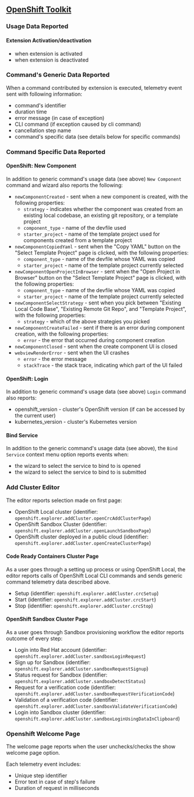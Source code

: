## [OpenShift Toolkit](https://github.com/redhat-developer/vscode-openshift-tools)

### Usage Data Reported

#### Extension Activation/deactivation

* when extension is activated
* when extension is deactivated

### Command's Generic Data Reported

When a command contributed by extension is executed, telemetry event sent with following information:
* command's identifier
* duration time
* error message (in case of exception)
* CLI command (if exception caused by cli command)
* cancellation step name
* command's specific data (see details below for specific commands)

### Command Specific Data Reported

#### OpenShift: New Component

In addition to generic command's usage data (see above) `New Component` command and wizard also reports the following:

* `newComponentCreated` - sent when a new component is created, with the following properties:
    * `strategy` - indicates whether the component was created from an existing local codebase, an existing git repository, or a template project
    * `component_type` - name of the devfile used
    * `starter_project` - name of the template project used for components created from a template project
* `newComponentCopiedYaml` - sent when the "Copy YAML" button on the "Select Template Project" page is clicked, with the following properties:
    * `component_type` - name of the devfile whose YAML was copied
    * `starter_project` - name of the template project currently selected
* `newComponentOpenProjectInBrowser` - sent when the "Open Project in Browser" button on the "Select Template Project" page is clicked, with the following properties:
    * `component_type` - name of the devfile whose YAML was copied
    * `starter_project` - name of the template project currently selected
* `newComponentSelectStrategy` - sent when you pick between "Existing Local Code Base", "Existing Remote Git Repo", and "Template Project", with the following properties:
    * `strategy` - which of the above strategies you picked
* `newComponentCreateFailed` - sent if there is an error during component creation, with the following properties:
    * `error` - the error that occurred during component creation
* `newComponentClosed` - sent when the create component UI is closed
* `webviewRenderError` - sent when the UI crashes
    * `error` - the error message
    * `stackTrace` - the stack trace, indicating which part of the UI failed

#### OpenShift: Login

In addition to generic command's usage data (see above) `Login` command also reports:

* openshift_version - cluster's OpenShift version (if can be accessed by the current user)
* kubernetes_version - cluster's Kubernetes version

#### Bind Service

In addition to the generic command's usage data (see above), the `Bind Service` context menu option reports events when:

* the wizard to select the service to bind to is opened
* the wizard to select the service to bind to is submitted

### Add Cluster Editor

The editor reports selection made on first page:
* OpenShift Local cluster (identifier: `openshift.explorer.addCluster.openCrcAddClusterPage`)
* OpenShift Sandbox Cluster (identifier: `openshift.explorer.addCluster.openLaunchSandboxPage`)
* OpenShift cluster deployed in a public cloud (identifier: `openshift.explorer.addCluster.openCreateClusterPage`)

#### Code Ready Containers Cluster Page

As a user goes through a setting up process or using OpenShift Local, the editor reports calls of OpenShift Local CLI commands
and sends generic command telemetry data described above.

* Setup (identifier: `openshift.explorer.addCluster.crcSetup`)
* Start (identifier: `openshift.explorer.addCluster.crcStart`)
* Stop (identifier: `openshift.explorer.addCluster.crcStop`)

#### OpenShift Sandbox Cluster Page

As a user goes through Sandbox provisioning workflow the editor reports outcome of every step:
* Login into Red Hat account (identifier: `openshift.explorer.addCluster.sandboxLoginRequest`)
* Sign up for Sandbox (identifier: `openshift.explorer.addCluster.sandboxRequestSignup`)
* Status request for Sandbox (identifier: `openshift.explorer.addCluster.sandboxDetectStatus`)
* Request for a verification code (identifier: `openshift.explorer.addCluster.sandboxRequestVerificationCode`)
* Validation of a verification code (identifier: `openshift.explorer.addCluster.sandboxValidateVerificationCode`)
* Login into Sandbox cluster (identifier: `openshift.explorer.addCluster.sandboxLoginUsingDataInClipboard`)

### Openshift Welcome Page
The welcome page reports when the user unchecks/checks the show welcome page option.

Each telemetry event includes:
* Unique step identifier
* Error text in case of step's failure
* Duration of request in milliseconds
